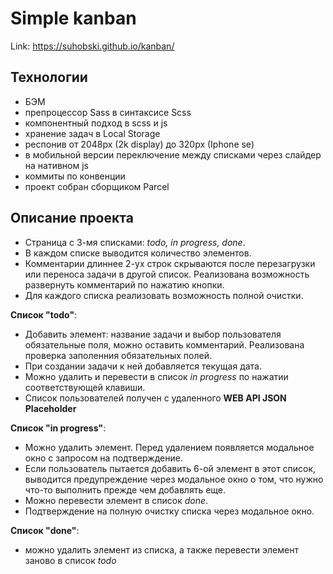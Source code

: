 # Simple kanban

Link: https://suhobski.github.io/kanban/

## Технологии
* БЭМ
* препроцессор Sass в синтаксисе Scss
* компонентный подход в scss и js
* хранение задач в Local Storage
* респонив от 2048px (2k display) до 320px (Iphone se)
* в мобильной версии переключение между списками через слайдер на нативном js
* коммиты по конвенции
* проект собран сборщиком Parcel

## Описание проекта

* Страница с 3-мя списками: *todo, in progress, done*.
* В каждом списке выводится количество элементов.
* Комментарии длиннее 2-ух строк скрываются после перезагрузки или переноса задачи в другой список. Реализована возможность развернуть комментарий по нажатию кнопки.
* Для каждого списка реализовать возможность полной очистки.

**Список "todo"**: 
* Добавить элемент: название задачи и выбор пользователя обязательные поля, можно оставить комментарий. Реализована проверка заполенния обязательных полей.
* При создании задачи к ней добавляется текущая дата.
* Можно удалить и перевести в список *in progress* по нажатии соответствующей клавиши.
* Список пользователей получен с удаленного **WEB API JSON Placeholder**

**Список "in progress"**: 
* Можно удалить элемент. Перед удалением появляется модальное окно с запросом на подтверждение. 
* Если пользователь пытается добавить 6-ой элемент в этот список, выводится предупреждение через модальное окно о том, что нужно что-то выполнить прежде чем добавлять еще. 
* Можно перевести элемент в список *done*.
* Подтверждение на полную очистку списка через модальное окно.

**Список "done"**:
* можно удалить элемент из списка, а также перевести элемент заново в список *todo*

